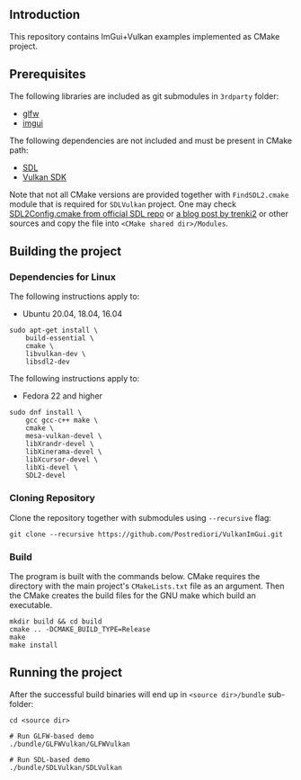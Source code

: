 ## Introduction

This repository contains ImGui+Vulkan examples implemented as CMake project.

## Prerequisites

The following libraries are included as git submodules in `3rdparty` folder:

* [glfw](https://github.com/glfw/glfw)
* [imgui](https://github.com/ocornut/imgui)

The following dependencies are not included and must be present in CMake path:

* [SDL](https://www.libsdl.org)
* [Vulkan SDK](https://vulkan.lunarg.com)

Note that not all CMake versions are provided together with `FindSDL2.cmake` module that is required for `SDLVulkan` project.
One may check [SDL2Config.cmake from official SDL repo](https://github.com/libsdl-org/SDL/blob/main/SDL2Config.cmake)
or [a blog post by trenki2](https://trenki2.github.io/blog/2017/06/02/using-sdl2-with-cmake/)
or other sources and copy the file into `<CMake shared dir>/Modules`.

## Building the project

### Dependencies for Linux

The following instructions apply to:

* Ubuntu 20.04, 18.04, 16.04

```
sudo apt-get install \
    build-essential \
    cmake \
    libvulkan-dev \
    libsdl2-dev
```

The following instructions apply to:

* Fedora 22 and higher

```
sudo dnf install \
    gcc gcc-c++ make \
    cmake \
    mesa-vulkan-devel \
    libXrandr-devel \
    libXinerama-devel \
    libXcursor-devel \
    libXi-devel \
    SDL2-devel
```

### Cloning Repository

Clone the repository together with submodules using `--recursive` flag:

```
git clone --recursive https://github.com/Postrediori/VulkanImGui.git
```

### Build

The program is built with the commands below. CMake requires the directory
with the main project's `CMakeLists.txt` file as an argument. Then the CMake
creates the build files for the GNU make which build an executable.

```
mkdir build && cd build
cmake .. -DCMAKE_BUILD_TYPE=Release
make
make install
```

## Running the project

After the successful build binaries will end up in `<source dir>/bundle` sub-folder:

```
cd <source dir>

# Run GLFW-based demo
./bundle/GLFWVulkan/GLFWVulkan

# Run SDL-based demo
./bundle/SDLVulkan/SDLVulkan
```
